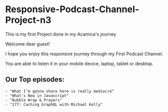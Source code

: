 # Responsive-Podcast-Channel-Project-n3
This is my first Project done in my Acamica's journey

Welcome dear guest!

I hope you enjoy this responsive journey through my First Podcast Channel.

You are able to listen it in your mobile device, laptop, tablet or desktop.

## Our Top episodes:
    - "What I’m gonna share here is really mediocre"
    - "What's New in Javascript"
    - "Bubble Wrap & Prayers"
    - "277: Caching GraphQL with Michael Kelly"
